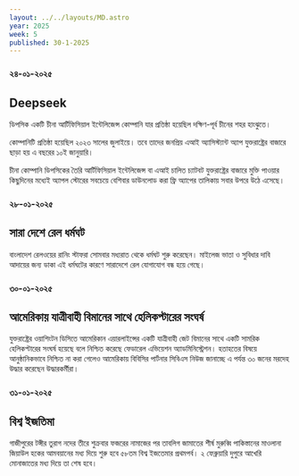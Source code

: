 ```yaml
---
layout: ../../layouts/MD.astro
year: 2025
week: 5
published: 30-1-2025
---
```

### ২৪-০১-২০২৫
## Deepseek
ডিপসিক একটি চীনা আর্টিফিসিয়াল ইন্টেলিজেন্স কোম্পানি যার প্রতিষ্ঠা হয়েছিল দক্ষিণ-পূর্ব চীনের শহর হাংঝুতে।

কোম্পানিটি প্রতিষ্ঠা হয়েছিল ২০২৩ সালের জুলাইয়ে। তবে তাদের জনপ্রিয় এআই অ্যাসিস্ট্যান্ট অ্যাপ যুক্তরাষ্ট্রের বাজারে ছাড়া হয় এ বছরের ১০ই জানুয়ারি।

চীনা কোম্পানি ডিপসিকের তৈরি আর্টিফিসিয়াল ইন্টেলিজেন্স বা এআই চালিত চ্যাটবট যুক্তরাষ্ট্রের বাজারে মুক্তি পাওয়ার কিছুদিনের মধ্যেই অ্যাপল স্টোরের সবচেয়ে বেশিবার ডাউনলোড করা ফ্রি অ্যাপের তালিকায় সবার উপরে উঠে এসেছে।

### ২৮-০১-২০২৫
## সারা দেশে রেল ধর্মঘট
বাংলাদেশ রেলওয়ের রানিং স্টাফরা সোমবার মধ্যরাত থেকে ধর্মঘট শুরু করেছেন। মাইলেজ ভাতা ও সুবিধার দাবি আদায়ের জন্য ডাকা এই ধর্মঘটের কারণে সারাদেশে রেল যোগাযোগ বন্ধ হয়ে গেছে।

### ৩০-০১-২০২৫
## আমেরিকায় যাত্রীবাহী বিমানের সাথে হেলিকপ্টারের সংঘর্ষ
যুক্তরাষ্ট্রের ওয়াশিংটন ডিসিতে আমেরিকান এয়ারলাইন্সের একটি যাত্রীবাহী জেট বিমানের সাথে একটি সামরিক হেলিকপ্টারের সংঘর্ষ হয়েছে বলে নিশ্চিত করেছে ফেডারেল এভিয়েশন অ্যাডমিনিস্ট্রেশন।
হতাহতের বিষয়ে আনুষ্ঠানিকভাবে নিশ্চিত না করা গেলেও আমেরিকায় বিবিসির পার্টনার সিবিএস নিউজ জানাচ্ছে এ পর্যন্ত ৩০ জনের মরদেহ উদ্ধার করেছেন উদ্ধারকর্মীরা।

### ৩১-০১-২০২৫
## বিশ্ব ইজতিমা 
গাজীপুরের টঙ্গীর তুরাগ নদের তীরে শুক্রবার ফজরের নামাজের পর তাবলিগ জামাতের শীর্ষ মুরুব্বি পাকিস্তানের মাওলানা জিয়াউল হকের আমবয়ানের মধ্য দিয়ে শুরু হবে ৫৮তম বিশ্ব ইজতেমার প্রথমপর্ব। ২ ফেব্রুয়ারি দুপুরে আখেরি মোনাজাতের মধ্য দিয়ে তা শেষ হবে। 